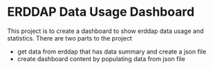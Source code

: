 # ERDDAP Data Usage Dashboard

This project is to create a dashboard to show erddap data usage and statistics.
There are two parts to the project
* get data from erddap that has data summary and create a json file
* create dashboard content by populating data from json file
